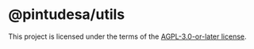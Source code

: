 # @pintudesa/utils

This project is licensed under the terms of the
[AGPL-3.0-or-later license](https://github.com/yopem/pintudesa/blob/main/LICENSE.md).

